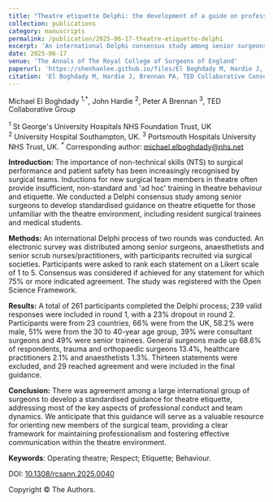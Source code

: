 ```yaml
---
title: "Theatre etiquette Delphi: the development of a guide on professional conduct and best practices in operating environments"
collection: publications
category: manuscripts
permalink: /publication/2025-06-17-theatre-etiquette-delphi
excerpt: 'An international Delphi consensus study among senior surgeons to develop standardized guidance on theatre etiquette to address professional conduct and team dynamics for those unfamiliar with the theatre environment, including resident surgical trainees and medical students. I was part of the TED Collaborative Group'
date: 2025-06-17
venue: 'The Annals of The Royal College of Surgeons of England'
paperurl: 'https://shenhanlee.github.io/files/El Boghdady M, Hardie J, Brennan PA, TED Collaborative Group_Theatre Etiquette Delphi_Ann R Coll Surg Engl_2025'
citation: 'El Boghdady M, Hardie J, Brennan PA, TED Collaborative Consensus. (2025). &quot;Theatre etiquette Delphi: the development of a guide on professional conduct and best practices in operating environments.&quot; <i>The Annals of The Royal College of Surgeons on England</i>. doi: 10.1308/rcsann.2025.0040. Epub ahead of print'
---
```


Michael El Boghdady <sup>1,*</sup>, John Hardie <sup>2</sup>, Peter A Brennan <sup>3</sup>, TED Collaborative Group   

<sup>1</sup> St George's University Hospitals NHS Foundation Trust, UK  
<sup>2</sup> University Hospital Southampton, UK. 
<sup>3</sup> Portsmouth Hospitals University NHS Trust, UK.
<sup>*</sup> Corresponding author: [michael.elboghdady@nhs.net](mailto:michael.elboghdady@nhs.net)  

**Introduction:** The importance of non-technical skills (NTS) to surgical performance and patient safety has been increasingly recognised by surgical teams. Inductions for new surgical team members in theatre often provide insufficient, non-standard and 'ad hoc' training in theatre behaviour and etiquette. We conducted a Delphi consensus study among senior surgeons to develop standardised guidance on theatre etiquette for those unfamiliar with the theatre environment, including resident surgical trainees and medical students.

**Methods:** An international Delphi process of two rounds was conducted. An electronic survey was distributed among senior surgeons, anaesthetists and senior scrub nurses/practitioners, with participants recruited via surgical societies. Participants were asked to rank each statement on a Likert scale of 1 to 5. Consensus was considered if achieved for any statement for which 75% or more indicated agreement. The study was registered with the Open Science Framework.

**Results:** A total of 261 participants completed the Delphi process; 239 valid responses were included in round 1, with a 23% dropout in round 2. Participants were from 23 countries, 66% were from the UK, 58.2% were male, 51% were from the 30 to 40-year age group, 39% were consultant surgeons and 49% were senior trainees. General surgeons made up 68.6% of respondents, trauma and orthopaedic surgeons 13.4%, healthcare practitioners 2.1% and anaesthetists 1.3%. Thirteen statements were excluded, and 29 reached agreement and were included in the final guidance.

**Conclusion:** There was agreement among a large international group of surgeons to develop a standardised guidance for theatre etiquette, addressing most of the key aspects of professional conduct and team dynamics. We anticipate that this guidance will serve as a valuable resource for orienting new members of the surgical team, providing a clear framework for maintaining professionalism and fostering effective communication within the theatre environment.

<b>Keywords</b>: Operating theatre; Respect; Etiquette; Behaviour.  

DOI: [10.1308/rcsann.2025.0040](https://doi.org/10.1308/rcsann.2025.0040)  

Copyright © The Authors. 